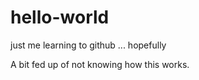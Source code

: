 # hello-world
just me learning to github ... hopefully

A bit fed up of not knowing how this works.
